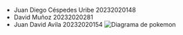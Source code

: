 - Juan Diego Céspedes Uribe 20232020148
- David Muñoz 20232020281
- Juan David Avila 20232020154
![Diagrama de pokemon](pokemon.png)